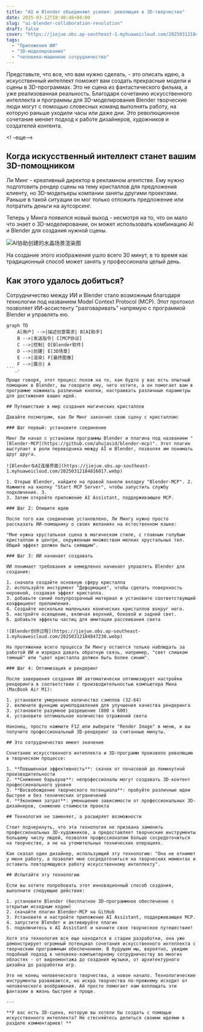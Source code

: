 ```yaml
---
title: "AI и Blender объединяют усилия: революция в 3D-творчестве"
date: 2025-03-12T18:40:48+04:00
slug: "ai-blender-collaboration-revolution"
draft: false
cover: "https://jiejue.obs.ap-southeast-1.myhuaweicloud.com/20250312184651169.webp"
tags:
  - "Приложения ИИ"
  - "3D-моделирование"
  - "человеко-машинное сотрудничество"
---
```


Представьте, что все, что вам нужно сделать, - это описать идею, а искусственный интеллект поможет вам создать прекрасные модели и сцены в 3D-программах. Это не сцена из фантастического фильма, а уже реализованная реальность. Благодаря сочетанию искусственного интеллекта и программы для 3D-моделирования Blender творческие люди могут с помощью словесных команд выполнять работу, на которую раньше уходили часы или даже дни. Это революционное сочетание меняет подход к работе дизайнеров, художников и создателей контента.

<! -еще-->

## Когда искусственный интеллект станет вашим 3D-помощником

Ли Минг - креативный директор в рекламном агентстве. Ему нужно подготовить рендер сцены на тему кристаллов для предложения клиенту, но 3D-модельеры компании заняты другими проектами. Раньше в такой ситуации он мог только отложить предложение или потратить деньги на аутсорсинг.

Теперь у Минга появился новый выход - несмотря на то, что он мало что знает о 3D-моделировании, он может использовать комбинацию AI и Blender для создания нужной сцены.

![AI协助创建的水晶场景渲染图](https://jiejue.obs.ap-southeast-1.myhuaweicloud.com/20250312184915037.webp)

На создание этого изображения ушло всего 30 минут, в то время как традиционный способ может занять у профессионала целый день.

## Как этого удалось добиться?

Сотрудничество между ИИ и Blender стало возможным благодаря технологии под названием Model Context Protocol (MCP). Этот протокол позволяет ИИ-ассистенту "разговаривать" напрямую с программой Blender и управлять ею.

```mermaid
graph TD
    A[用户] -->|描述创意需求| B[AI助手]
    B -->|发送指令| C[MCP协议]
    C -->|控制| D[Blender软件]
    D -->|创建| E[3D场景]
    E -->|渲染| F[最终图像]
    F -->|展示| A
```_.

Проще говоря, этот процесс похож на то, как будто у вас есть опытный помощник в Blender, вы говорите ему, чего хотите, а он помогает вам в программе нажимать различные кнопки, настраивать различные параметры для достижения ваших идей.

## Путешествие в мир создания магических кристаллов

Давайте посмотрим, как Ли Минг закончил свою сцену с кристаллом:

### Шаг первый: установите соединение

Минг Ли начал с установки программы Blender и плагина под названием "[Blender-MCP](https://github.com/ahujasid/blender-mcp)". Этот плагин выступает в роли переводчика между AI и Blender, позволяя им понимать друг друга.

![Blender与AI连接界面](https://jiejue.obs.ap-southeast-1.myhuaweicloud.com/20250312184816017.webp)

1. Открыв Blender, найдите на правой панели вкладку "Blender-MCP". 2.
Нажмите на кнопку "Start MCP Server", чтобы запустить службу подключения. 3.
3. Затем откройте приложение AI Assistant, поддерживающее MCP.

### Шаг 2: Опишите идею

После того как соединение установлено, Ли Мингу нужно просто рассказать ИИ-помощнику о своих желаниях на естественном языке:

"Мне нужна хрустальная сцена в магическом стиле, с главным голубым кристаллом в центре, окруженным множеством мелких хрустальных тел. Общий эффект должен быть сияющим".

### Шаг 3: ИИ начинает создавать

ИИ понимает требования и немедленно начинает управлять Blender для создания:

1. сначала создайте основную сферу кристалла
2. используйте инструмент "Деформация", чтобы сделать поверхность неровной, создавая эффект кристалла.
3. добавьте синий полупрозрачный материал и установите соответствующий коэффициент преломления.
4. Создайте несколько маленьких конических кристаллов вокруг него.
5. настройте освещение, включая верхний, боковой и задний свет.
6. добавьте эффекты частиц для имитации рассеивания света

![Blender创作过程](https://jiejue.obs.ap-southeast-1.myhuaweicloud.com/20250312184847230.webp)

На протяжении всего процесса Ли Мингу остается только наблюдать за работой ИИ и изредка давать обратную связь, например, "свет слишком темный" или "цвет кристалла должен быть более синим".

### Шаг 4: Оптимизация и рендеринг

После завершения создания ИИ автоматически оптимизирует настройки рендеринга в соответствии с производительностью компьютера Мина (MacBook Air M1):

1. установите умеренное количество сэмплов (32-64)
2. включите функцию шумоподавления для улучшения качества рендеринга
3. установите разумное разрешение (800 x 600)
4. установите оптимальное количество отражений света

Наконец, просто нажмите F12 или выберите "Render Image" в меню, и вы получите профессиональный 3D-рендеринг за считанные минуты.

## Это сотрудничество имеет значение

Сочетание искусственного интеллекта и 3D-программ произвело революцию в творческом процессе:

1. **Повышенная эффективность**: скачок от почасовой до поминутной производительности
2. **Снижение барьеров**: непрофессионалы могут создавать 3D-контент профессионального уровня
3. **Восвобождение творческого потенциала**: пробуйте различные идеи быстрее и без технических ограничений
4. **Экономия затрат**: уменьшение зависимости от профессиональных 3D-дизайнеров, снижение стоимости проекта

## Технология не заменяет, а расширяет возможности

Стоит подчеркнуть, что эта технология не призвана заменить профессиональных 3D-художников, а предоставляет творческие инструменты большему числу людей, позволяя профессионалам больше сосредоточиться на творчестве, а не на утомительных технических операциях.

Как сказал один дизайнер, использующий эту технологию: "Она не отнимет у меня работу, а позволит мне сосредоточиться на творческих моментах и оставить повторяющуюся работу искусственному интеллекту".

## Испытайте эту технологию

Если вы хотите попробовать этот инновационный способ создания, выполните следующие действия:

1. установите Blender (бесплатное 3D-программное обеспечение с открытым исходным кодом)
2. скачайте плагин Blender-MCP на GitHub
3. Установите и настройте приложение AI Assistant, поддерживающее MCP.
4. запустите Blender и активируйте плагин
5. подключитесь к AI Assistant и начните свое творческое путешествие!

Хотя эта технология все еще находится в стадии разработки, она уже демонстрирует огромный потенциал сочетания искусственного интеллекта с творческим программным обеспечением. В будущем мы, вероятно, увидим подобный подход к человеко-компьютерному сотрудничеству во многих областях - от видеомонтажа до создания музыки, от архитектурного дизайна до разработки игр.

Это не конец человеческого творчества, а новое начало. Технологические инструменты развиваются, но искра творчества по-прежнему исходит от человеческого воображения. Ай просто помогает нам воплощать эти фантазии в жизнь быстрее и проще.

---

**У вас есть 3D-сцена, которую вы хотели бы создать с помощью искусственного интеллекта? Не стесняйтесь делиться своими идеями в разделе комментариев! **
